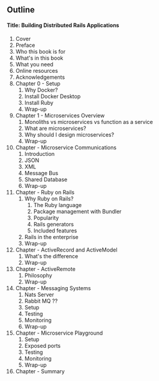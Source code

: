 ## Outline

#### Title: Building Distributed Rails Applications

1. Cover
1. Preface
1. Who this book is for
1. What's in this book
1. What you need
1. Online resources
1. Acknowledgements
1. Chapter 0 - Setup
   1. Why Docker?
   1. Install Docker Desktop
   1. Install Ruby
   1. Wrap-up
1. Chapter 1 - Microservices Overview
   1. Monoliths vs microservices vs function as a service
   1. What are microservices?
   1. Why should I design microservices?
   1. Wrap-up
1. Chapter - Microservice Communications
   1. Introduction
   1. JSON
   1. XML
   1. Message Bus
   1. Shared Database
   1. Wrap-up
1. Chapter - Ruby on Rails
   1. Why Ruby on Rails?
      1. The Ruby language
      1. Package management with Bundler
      1. Popularity
      1. Rails generators
      1. Included features
   1. Rails in the enterprise
   1. Wrap-up
1. Chapter - ActiveRecord and ActiveModel
   1. What's the difference
   1. Wrap-up
1. Chapter - ActiveRemote
   1. Philosophy
   1. Wrap-up
1. Chapter - Messaging Systems
   1. Nats Server
   1. Rabbit MQ ??
   1. Setup
   1. Testing
   1. Monitoring
   1. Wrap-up
1. Chapter - Microservice Playground
   1. Setup
   1. Exposed ports
   1. Testing
   1. Monitoring
   1. Wrap-up
1. Chapter - Summary
